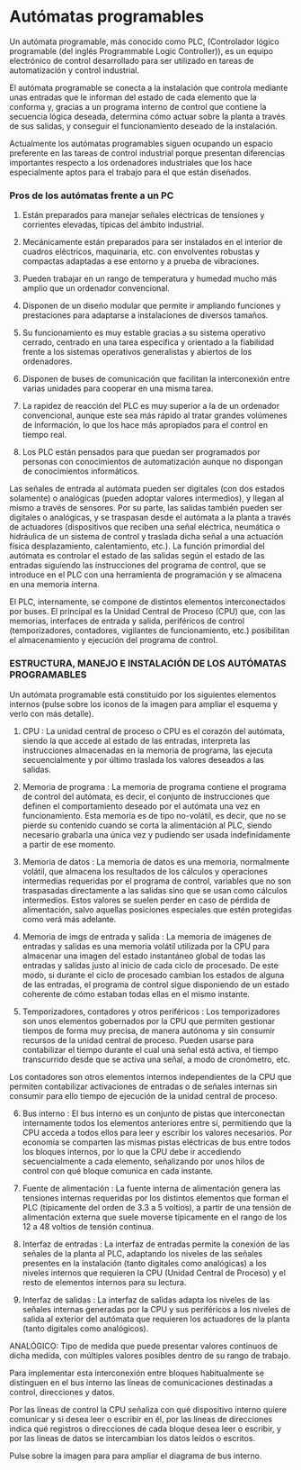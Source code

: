 # Autómatas programables

Un autómata programable, más conocido como PLC, (Controlador lógico programable (del inglés Programmable Logic Controller)), es un equipo electrónico de control desarrollado para ser utilizado en tareas de automatización y control industrial.

El autómata programable se conecta a la instalación que controla mediante unas entradas que le informan del estado de cada elemento que la conforma y, gracias a un programa interno de control que contiene la secuencia lógica deseada, determina cómo actuar sobre la planta a través de sus salidas, y conseguir el funcionamiento deseado de la instalación.

Actualmente los autómatas programables siguen ocupando un espacio preferente en las tareas de control industrial porque presentan diferencias importantes respecto a los ordenadores industriales que los hace especialmente aptos para el trabajo para el que están diseñados.

### Pros de los autómatas frente a un PC

1. Están preparados para manejar señales eléctricas de tensiones y corrientes elevadas, típicas del ámbito industrial.

2. Mecánicamente están preparados para ser instalados en el interior de cuadros eléctricos, maquinaria, etc. con envolventes robustas y compactas adaptadas a ese entorno y a prueba de vibraciones.

3. Pueden trabajar en un rango de temperatura y humedad mucho más amplio que un ordenador convencional.

4. Disponen de un diseño modular que permite ir ampliando funciones y prestaciones para adaptarse a instalaciones de diversos tamaños.

5. Su funcionamiento es muy estable gracias a su sistema operativo cerrado, centrado en una tarea específica y orientado a la fiabilidad frente a los sistemas operativos generalistas y abiertos de los ordenadores.

6. Disponen de buses de comunicación que facilitan la interconexión entre varias unidades para cooperar en una misma tarea.

7. La rapidez de reacción del PLC es muy superior a la de un ordenador convencional, aunque este sea más rápido al tratar grandes volúmenes de información, lo que los hace más apropiados para el control en tiempo real.

8. Los PLC están pensados para que puedan ser programados por personas con conocimientos de automatización aunque no dispongan de conocimientos informáticos.

Las señales de entrada al autómata pueden ser digitales (con dos estados solamente) o analógicas (pueden adoptar valores intermedios), y llegan al mismo a través de sensores. Por su parte, las salidas también pueden ser digitales o analógicas, y se traspasan desde el autómata a la planta a través de actuadores (dispositivos que reciben una señal eléctrica, neumática o hidráulica de un sistema de control y traslada dicha señal a una actuación física desplazamiento, calentamiento, etc.). La función primordial del autómata es controlar el estado de las salidas según el estado de las entradas siguiendo las instrucciones del programa de control, que se introduce en el PLC con una herramienta de programación y se almacena en una memoria interna.

El PLC, internamente, se compone de distintos elementos interconectados por buses. El principal es la Unidad Central de Proceso (CPU) que, con las memorias, interfaces de entrada y salida, periféricos de control (temporizadores, contadores, vigilantes de funcionamiento, etc.) posibilitan el almacenamiento y ejecución del programa de control.

### ESTRUCTURA, MANEJO E INSTALACIÓN DE LOS AUTÓMATAS PROGRAMABLES

Un autómata programable está constituido por los siguientes elementos internos (pulse sobre los iconos de la imagen para ampliar el esquema y verlo con más detalle).

1. CPU : La unidad central de proceso o CPU es el corazón del autómata, siendo la que accede al estado de las entradas, interpreta las instrucciones almacenadas en la memoria de programa, las ejecuta secuencialmente y por último traslada los valores deseados a las salidas. 

2. Memoria de programa : La memoria de programa contiene el programa de control del autómata, es decir, el conjunto de instrucciones que definen el comportamiento deseado por el autómata una vez en funcionamiento. Esta memoria es de tipo no-volátil, es decir, que no se pierde su contenido cuando se corta la alimentación al PLC, siendo necesario grabarla una única vez y pudiendo ser usada indefinidamente a partir de ese momento. 

3. Memoria de datos : La memoria de datos es una memoria, normalmente volátil, que almacena los resultados de los cálculos y operaciones intermedias requeridas por el programa de control, variables que no son traspasadas directamente a las salidas sino que se usan como cálculos intermedios. Estos valores se suelen perder en caso de pérdida de alimentación, salvo aquellas posiciones especiales que estén protegidas como verá más adelante. 

4. Memoria de imgs de entrada y salida : La memoria de imágenes de entradas y salidas es una memoria volátil utilizada por la CPU para almacenar una imagen del estado instantáneo global de todas las entradas y salidas justo al inicio de cada ciclo de procesado. De este modo, si durante el ciclo de procesado cambian los estados de alguna de las entradas, el programa de control sigue disponiendo de un estado coherente de cómo estaban todas ellas en el mismo instante. 

5. Temporizadores, contadores y otros periféricos : Los temporizadores son unos elementos gobernados por la CPU que permiten gestionar tiempos de forma muy precisa, de manera autónoma y sin consumir recursos de la unidad central de proceso. Pueden usarse para contabilizar el tiempo durante el cual una señal está activa, el tiempo transcurrido desde que se activa una señal, a modo de cronómetro, etc.

Los contadores son otros elementos internos independientes de la CPU que permiten contabilizar activaciones de entradas o de señales internas sin consumir para ello tiempo de ejecución de la unidad central de proceso.

6. Bus interno : El bus interno es un conjunto de pistas que interconectan internamente todos los elementos anteriores entre sí, permitiendo que la CPU acceda a todos ellos para leer y escribir los valores necesarios. Por economía se comparten las mismas pistas eléctricas de bus entre todos los bloques internos, por lo que la CPU debe ir accediendo secuencialmente a cada elemento, señalizando por unos hilos de control con qué bloque comunica en cada instante. 

7. Fuente de alimentación : La fuente interna de alimentación genera las tensiones internas requeridas por los distintos elementos que forman el PLC (típicamente del orden de 3.3 a 5 voltios), a partir de una tensión de alimentación externa que suele moverse típicamente en el rango de los 12 a 48 voltios de tensión continua. 

8. Interfaz de entradas : La interfaz de entradas permite la conexión de las señales de la planta al PLC, adaptando los niveles de las señales presentes en la instalación (tanto digitales como analógicas) a los niveles internos que requieren la CPU (Unidad Central de Proceso) y el resto de elementos internos para su lectura.

9. Interfaz de salidas : La interfaz de salidas adapta los niveles de las señales internas generadas por la CPU y sus periféricos a los niveles de salida al exterior del autómata que requieren los actuadores de la planta (tanto digitales como analógicos). 

ANALÓGICO: Tipo de medida que puede presentar valores continuos de dicha medida, con múltiples valores posibles dentro de su rango de trabajo.

Para implementar esta interconexión entre bloques habitualmente se distinguen en el bus interno las líneas de comunicaciones destinadas a control, direcciones y datos.

Por las líneas de control la CPU señaliza con qué dispositivo interno quiere comunicar y si desea leer o escribir en él, por las líneas de direcciones indica qué registros o direcciones de cada bloque desea leer o escribir, y por las líneas de datos se intercambian los datos leídos o escritos.

Pulse sobre la imagen para para ampliar el diagrama de bus interno.

